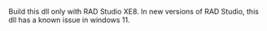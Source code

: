 Build this dll only with RAD Studio XE8. In new versions of RAD Studio, this dll has a known issue in windows 11.
